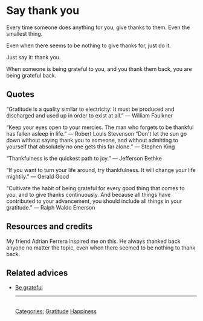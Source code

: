 # Say thank you

Every time someone does anything for you, give thanks to them. Even the smallest thing.

Even when there seems to be nothing to give thanks for, just do it.

Just say it: thank you.

When someone is being grateful to you, and you thank them back, you are being grateful back.

## Quotes

“Gratitude is a quality similar to electricity: It must be produced and discharged and used up in order to exist at all.” — William Faulkner

“Keep your eyes open to your mercies. The man who forgets to be thankful has fallen asleep in life.” — Robert Louis Stevenson
“Don't let the sun go down without saying thank you to someone, and without admitting to yourself that absolutely no one gets this far alone.” — Stephen King

“Thankfulness is the quickest path to joy.” — Jefferson Bethke

“If you want to turn your life around, try thankfulness. It will change your life mightily.” — Gerald Good

“Cultivate the habit of being grateful for every good thing that comes to you, and to give thanks continuously. And because all things have contributed to your advancement, you should include all things in your gratitude.” — Ralph Waldo Emerson

## Resources and credits

My friend Adrian Ferrera inspired me on this. He always thanked back anyone no matter the topic, even when there seemed to be nothing to thank back.

## Related advices

- [Be grateful](../Be%20grateful/index.md)<hr/><br/>[Categories:](../Categories/index.md) [Gratitude](../Categories/Gratitude.md) [Happiness](../Categories/Happiness.md)